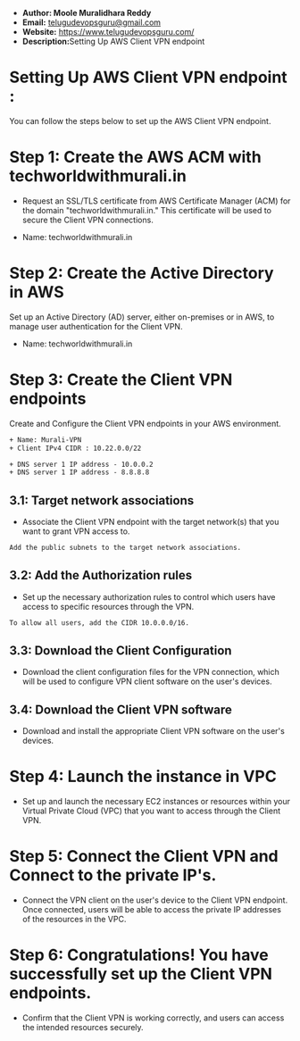 + <b>Author: Moole Muralidhara Reddy</b></br>
+ <b>Email:</b> telugudevopsguru@gmail.com</br>
+ <b>Website:</b> https://www.telugudevopsguru.com/</br>
+ <b>Description:</b>Setting Up AWS Client VPN endpoint</br>

# Setting  Up AWS Client VPN endpoint :

You can follow the steps below to set up the AWS Client VPN endpoint.</br>

# Step 1: Create the AWS ACM with techworldwithmurali.in

+ Request an SSL/TLS certificate from AWS Certificate Manager (ACM) for the domain "techworldwithmurali.in." This certificate will be used to secure the Client VPN connections.

+ Name: techworldwithmurali.in

# Step 2: Create the Active Directory in AWS

Set up an Active Directory (AD) server, either on-premises or in AWS, to manage user authentication for the Client VPN.

+ Name: techworldwithmurali.in

# Step 3: Create the Client VPN endpoints

Create and Configure the Client VPN endpoints in your AWS environment.
```xml
+ Name: Murali-VPN
+ Client IPv4 CIDR : 10.22.0.0/22

+ DNS server 1 IP address - 10.0.0.2
+ DNS server 1 IP address - 8.8.8.8
```
## 3.1: Target network associations

+ Associate the Client VPN endpoint with the target network(s) that you want to grant VPN access to.
```xml
Add the public subnets to the target network associations.
```
## 3.2: Add the Authorization rules

+ Set up the necessary authorization rules to control which users have access to specific resources through the VPN.
```xml
To allow all users, add the CIDR 10.0.0.0/16.
```
## 3.3: Download the Client Configuration

+ Download the client configuration files for the VPN connection, which will be used to configure VPN client software on the user's devices.

## 3.4: Download the Client VPN software

+ Download and install the appropriate Client VPN software on the user's devices.

# Step 4: Launch the instance in VPC

+ Set up and launch the necessary EC2 instances or resources within your Virtual Private Cloud (VPC) that you want to access through the Client VPN.

# Step 5: Connect the Client VPN and Connect to the private IP's.

+ Connect the VPN client on the user's device to the Client VPN endpoint. Once connected, users will be able to access the private IP addresses of the resources in the VPC.

# Step 6: Congratulations! You have successfully set up the Client VPN endpoints.

+ Confirm that the Client VPN is working correctly, and users can access the intended resources securely.
